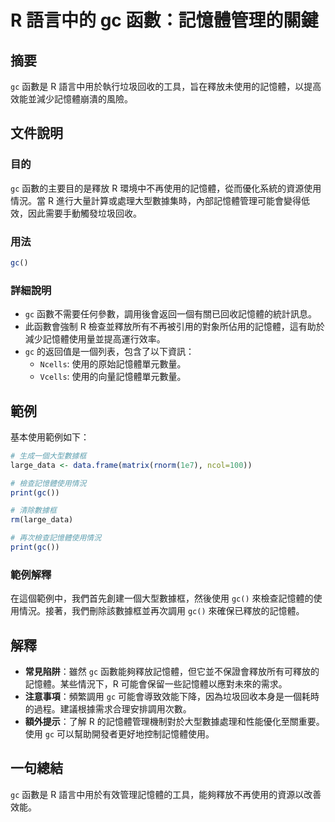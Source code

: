 <!--
Meta Description: # R 語言中的 gc 函數：記憶體管理的關鍵 ## 摘要 `gc` 函數是 R 語言中用於執行垃圾回收的工具，旨在釋放未使用的記憶體，以提高效能並減少記憶體崩潰的風險。 ## 文件說明 ### 目的 `gc` 函數的主要目的是釋放 R 環境中不再使用的記憶體，從而優化系統的資源使用情況。當 R 進...
Meta Keywords: 函數是, large_data, print, 語言中的, 記憶體管理的關鍵
-->

# R 語言中的 gc 函數：記憶體管理的關鍵

## 摘要
`gc` 函數是 R 語言中用於執行垃圾回收的工具，旨在釋放未使用的記憶體，以提高效能並減少記憶體崩潰的風險。

## 文件說明
### 目的
`gc` 函數的主要目的是釋放 R 環境中不再使用的記憶體，從而優化系統的資源使用情況。當 R 進行大量計算或處理大型數據集時，內部記憶體管理可能會變得低效，因此需要手動觸發垃圾回收。

### 用法
```R
gc()
```

### 詳細說明
- `gc` 函數不需要任何參數，調用後會返回一個有關已回收記憶體的統計訊息。
- 此函數會強制 R 檢查並釋放所有不再被引用的對象所佔用的記憶體，這有助於減少記憶體使用量並提高運行效率。
- `gc` 的返回值是一個列表，包含了以下資訊：
  - `Ncells`: 使用的原始記憶體單元數量。
  - `Vcells`: 使用的向量記憶體單元數量。

## 範例
基本使用範例如下：

```R
# 生成一個大型數據框
large_data <- data.frame(matrix(rnorm(1e7), ncol=100))

# 檢查記憶體使用情況
print(gc())

# 清除數據框
rm(large_data)

# 再次檢查記憶體使用情況
print(gc())
```

### 範例解釋
在這個範例中，我們首先創建一個大型數據框，然後使用 `gc()` 來檢查記憶體的使用情況。接著，我們刪除該數據框並再次調用 `gc()` 來確保已釋放的記憶體。

## 解釋
- **常見陷阱**：雖然 `gc` 函數能夠釋放記憶體，但它並不保證會釋放所有可釋放的記憶體。某些情況下，R 可能會保留一些記憶體以應對未來的需求。
- **注意事項**：頻繁調用 `gc` 可能會導致效能下降，因為垃圾回收本身是一個耗時的過程。建議根據需求合理安排調用次數。
- **額外提示**：了解 R 的記憶體管理機制對於大型數據處理和性能優化至關重要。使用 `gc` 可以幫助開發者更好地控制記憶體使用。

## 一句總結
`gc` 函數是 R 語言中用於有效管理記憶體的工具，能夠釋放不再使用的資源以改善效能。